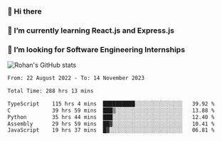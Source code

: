 ### 👋 Hi there 

<!--
**rohznmdev/rohznmdev** is a ✨ _special_ ✨ repository because its `README.md` (this file) appears on your GitHub profile.

Here are some ideas to get you started:

- 🔭 I’m currently working on ...
- 🌱 I’m currently learning Ruby and Ruby on Rails
- 👯 I’m looking to collaborate on ...
- 🤔 I’m looking for help with ...
- 💬 Ask me about ...
- 📫 How to reach me: ...
- 😄 Pronouns: ...
- ⚡ Fun fact: ...
-->
### 🌱 I’m currently learning React.js and Express.js
### 🤔 I’m looking for Software Engineering Internships
![Rohan's GitHub stats](https://github-readme-stats.vercel.app/api?username=rohznmdev&theme=dark&show_icons=true)

<!--START_SECTION:waka-->

```txt
From: 22 August 2022 - To: 14 November 2023

Total Time: 288 hrs 13 mins

TypeScript    115 hrs 4 mins  ██████████░░░░░░░░░░░░░░░   39.92 %
C             39 hrs 59 mins  ███▒░░░░░░░░░░░░░░░░░░░░░   13.88 %
Python        35 hrs 44 mins  ███░░░░░░░░░░░░░░░░░░░░░░   12.40 %
Assembly      29 hrs 59 mins  ██▓░░░░░░░░░░░░░░░░░░░░░░   10.41 %
JavaScript    19 hrs 37 mins  █▓░░░░░░░░░░░░░░░░░░░░░░░   06.81 %
```

<!--END_SECTION:waka-->
